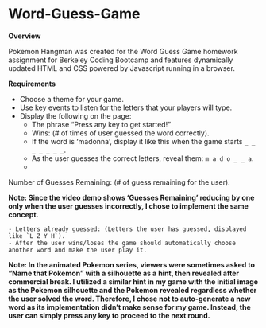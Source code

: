 # Word-Guess-Game

**Overview**

Pokemon Hangman was created for the Word Guess Game homework assignment for Berkeley Coding Bootcamp and features dynamically updated HTML and CSS powered by Javascript running in a browser.

**Requirements**

- Choose a theme for your game.
- Use key events to listen for the letters that your players will type.
- Display the following on the page:
    - The phrase “Press any key to get started!”
    - Wins: (# of times of user guessed the word correctly).
    - If the word is ‘madonna’, display it like this when the game starts `_ _ _ _ _ _ _`.
    - As the user guesses the correct letters, reveal them: `m a d o _ _ a`.
    - 

Number of Guesses Remaining: (# of guess remaining for the user).

**Note: Since the video demo shows ‘Guesses Remaining’ reducing by one only when the user guesses incorrectly, I chose to implement the same concept.**

    - Letters already guessed: (Letters the user has guessed, displayed like `L Z Y H`).
    - After the user wins/loses the game should automatically choose another word and make the user play it.

**Note: In the animated Pokemon series, viewers were sometimes asked to “Name that Pokemon” with a silhouette as a hint, then revealed after commercial break. I utilized a similar hint in my game with the initial image as the Pokemon silhouette and the Pokemon revealed regardless whether the user solved the word. Therefore, I chose not to auto-generate a new word as its implementation didn’t make sense for my game. Instead, the user can simply press any key to proceed to the next round.**